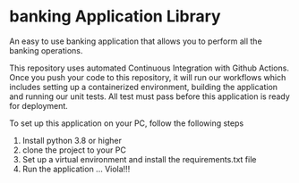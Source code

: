 # banking Application Library
An easy to use banking application that allows you to perform all the banking operations.

This repository uses automated Continuous Integration with Github Actions. Once you push your code to this repository, it will run our workflows which includes setting up a containerized environment, building the application and running our unit tests. All test must pass before this application is ready for deployment.

To set up this application on your PC, follow the following steps
1. Install python 3.8 or higher
2. clone the project to your PC
3. Set up a virtual environment and install the requirements.txt file
4. Run the application ... Viola!!!
